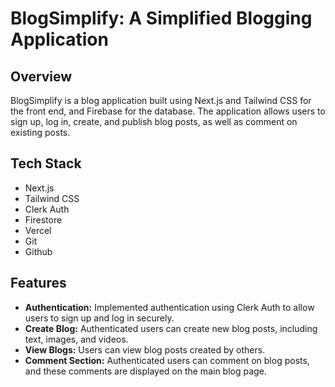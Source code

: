 # BlogSimplify: A Simplified Blogging Application

## Overview
BlogSimplify is a blog application built using Next.js and Tailwind CSS for the front end, and Firebase for the database. The application allows users to sign up, log in, create, and publish blog posts, as well as comment on existing posts.

## Tech Stack
- Next.js
- Tailwind CSS
- Clerk Auth
- Firestore
- Vercel
- Git
- Github

## Features
- **Authentication:** Implemented authentication using Clerk Auth to allow users to sign up and log in securely.
- **Create Blog:** Authenticated users can create new blog posts, including text, images, and videos.
- **View Blogs:** Users can view blog posts created by others.
- **Comment Section:** Authenticated users can comment on blog posts, and these comments are displayed on the main blog page.
